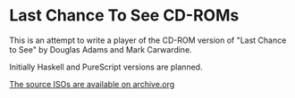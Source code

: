 # Last Chance To See CD-ROMs

This is an attempt to write a player of the CD-ROM version of "Last Chance to See" by Douglas Adams and Mark Carwardine.

Initially Haskell and PureScript versions are planned.

[The source ISOs are available on archive.org](https://archive.org/details/Last_Chance_To_See_CDs)

